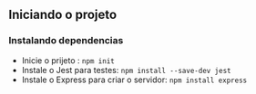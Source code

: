 ## Iniciando o projeto

### Instalando dependencias
- Inicie o prijeto : ``npm init``
- Instale o Jest para testes: ``npm install --save-dev jest ``
- Instale o Express para criar o servidor: ``npm install express ``
